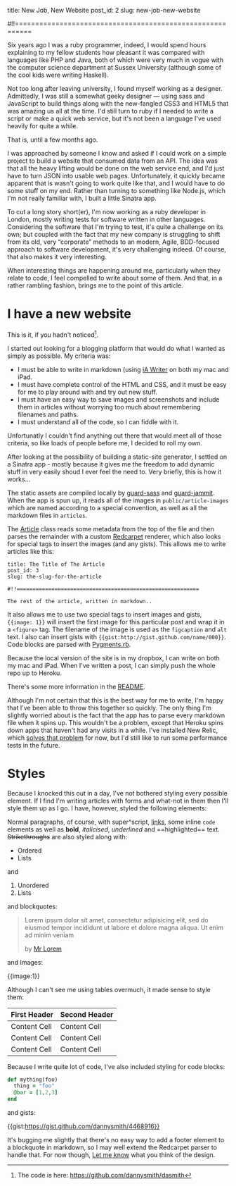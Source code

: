title: New Job, New Website
post_id: 2
slug: new-job-new-website

#!!==========================================================

Six years ago I was a ruby programmer, indeed, I would spend hours explaining to my fellow students how pleasant it was compared with languages like PHP and Java, both of which were very much in vogue with the computer science department at Sussex University (although some of the cool kids were writing Haskell).

Not too long after leaving university, I found myself working as a designer. Admittedly, I was still a somewhat geeky designer — using sass and JavaScript to build things along with the new-fangled CSS3 and HTML5 that was amazing us all at the time. I'd still turn to ruby if I needed to write a script or make a quick web service, but it's not been a language I've used heavily for quite a while. 

That is, until a few months ago. 

I was approached by someone I know and asked if I could work on a simple project to build a website that consumed data from an API. The idea was that all the heavy lifting would be done on the web service end, and I'd just have to turn JSON into usable web pages. Unfortunately, it quickly became apparent that is wasn't going to work quite like that, and I would have to do some stuff on my end. Rather than turning to something like Node.js, which I'm not really familiar with, I built a little Sinatra app. 

To cut a long story short(er), I'm now working as a ruby developer in London, mostly writing tests for software written in other languages. Considering the software that I'm trying to test, it's quite a challenge on its own; but coupled with the fact that my new company is struggling to shift from its old, very “corporate” methods to an modern, Agile, BDD-focused approach to software development, it's very challenging indeed. Of course, that also makes it very interesting. 

When interesting things are happening around me, particularly when they relate to code, I feel compelled to write about some of them. And that, in a rather rambling fashion, brings me to the point of this article.

# I have a new website

This is it, if you hadn't noticed[^1].

I started out looking for a blogging platform that would do what I wanted as simply as possible. My criteria was:

* I must be able to write in markdown (using [iA Writer](http://www.iawriter.com/) on both my mac and iPad.
* I must have complete control of the HTML and CSS, and it must be easy for me to play around with and try out new stuff.
* I must have an easy way to save images and screenshots and include them in articles without worrying too much about remembering filenames and paths.
* I must understand all of the code, so I can fiddle with it.

Unfortunatly I couldn't find anything out there that would meet all of those criteria, so like loads of people before me, I decided to roll my own.

After looking at the possibility of building a static-site generator, I settled on a Sinatra app - mostly because it gives me the freedom to add dynamic stuff in very easily shoud I ever feel the need to. Very briefly, this is how it works…

The static assets are compiled locally by [guard-sass](https://github.com/hawx/guard-sass) and [guard-jammit](https://github.com/guard/guard-jammit). When the app is spun up, it reads all of the images in `public/article-images` which are named according to a special convention,  as well as all the markdown files in `articles`.

The [Article](https://github.com/dannysmith/dasmith/blob/master/lib/article.rb) class reads some metadata from the top of the file and then parses the remainder with a custom [Redcarpet](https://github.com/vmg/redcarpet) renderer, which also looks for special tags to insert the images (and any gists). This allows me to write articles like this:

````
title: The Title of The Article
post_id: 3
slug: the-slug-for-the-article

#!!==========================================================

The rest of the article, written in markdown..
````

It also allows me to use two special tags to insert images and gists, `{{image: 1}}` will insert the first image for this particular post and wrap it in a `<figure>` tag. The filename of the image is used as the `figcaption` and `alt` text. I also can insert gists with `{{gist:http://gist.github.com/name/000}}`. Code blocks are parsed with [Pygments.rb](https://github.com/tmm1/pygments.rb).

Because the local version of the site is in my dropbox, I can write on both my mac and iPad. When I've written a post, I can simply push the whole repo up to Heroku.

There's some more information in the [README](https://github.com/dannysmith/dasmith/blob/master/README.md).

Although I'm not certain that this is the best way for me to write, I'm happy that I've been able to throw this together so quickly. The only thing I'm slightly worried about is the fact that the app has to parse every markdown file when it spins up. This wouldn't be a problem, except that Heroku spins down apps that haven't had any visits in a while. I've installed New Relic, which [solves that problem](https://coderwall.com/p/u0x3nw) for now, but I'd still like to run some performance tests in the future.

[^1]: The code is here: https://github.com/dannysmith/dasmith

# Styles

Because I knocked this out in a day, I've not bothered styling every possible element. If I find I'm writing articles with forms and what-not in them then I'll style them up as I go. I have, however, styled the following elements:

Normal paragraphs, of course, with super^script, [links](http://google.com), some inline `code` elements as well as **bold**, *italicised*, _underlined_ and ==highlighted== text. ~~Strikethroughs~~ are also styled along with:

* Ordered
* Lists

and

1. Unordered
2. Lists

and blockquotes:

<blockquote><p>Lorem ipsum dolor sit amet, consectetur adipisicing elit, sed do eiusmod
tempor incididunt ut labore et dolore magna aliqua. Ut enim ad minim veniam</p>
<footer>by <a href="http://www.lipsum.com/">Mr Lorem</a></footer></blockquote>

and Images:

{{image:1}}

Although I can't see me using tables overmuch, it made sense to style them:

First Header  | Second Header
------------- | -------------
Content Cell  | Content Cell
Content Cell  | Content Cell
Content Cell  | Content Cell

Because I write quite lot of code, I've also included styling for code blocks:

````ruby
def mything(foo)
  thing = "foo"
  @bar = [1,2,3]
end
````

and gists:

{{gist:https://gist.github.com/dannysmith/4468916}}

It's bugging me slightly that there's no easy way to add a footer element to a blockquote in markdown, so I may well extend the Redcarpet parser to handle that. For now though, [Let me know](http://twitter.com/dannysmith) what you think of the design.